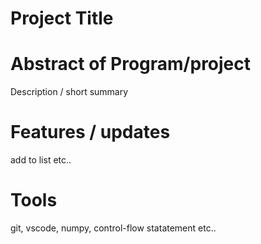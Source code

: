 # Project Title

# Abstract of Program/project
Description / short summary

# Features / updates 
add to list etc..

# Tools 
git, vscode, numpy, control-flow statatement etc..

